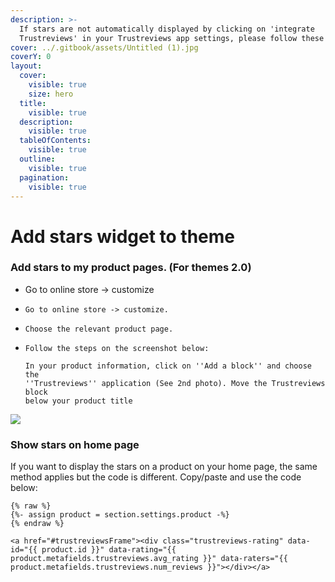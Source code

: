 ```yaml
---
description: >-
  If stars are not automatically displayed by clicking on 'integrate
  Trustreviews' in your Trustreviews app settings, please follow these steps:
cover: ../.gitbook/assets/Untitled (1).jpg
coverY: 0
layout:
  cover:
    visible: true
    size: hero
  title:
    visible: true
  description:
    visible: true
  tableOfContents:
    visible: true
  outline:
    visible: true
  pagination:
    visible: true
---
```


# Add stars widget to theme

### Add stars to my product pages. (For themes 2.0)

* Go to online store -> customize
* ```
  Go to online store -> customize.
  ```
* ```
  Choose the relevant product page.
  ```
* ```
  Follow the steps on the screenshot below:

  In your product information, click on ''Add a block'' and choose the
  ''Trustreviews'' application (See 2nd photo). Move the Trustreviews block
  below your product title
  ```

![](<../.gitbook/assets/Capture d’écran 2022-06-30 à 15.59.21.png>)

### Show stars on home page

If you want to display the stars on a product on your home page, the same method applies but the code is different. Copy/paste and use the code below:

```
{% raw %}
{%- assign product = section.settings.product -%}
{% endraw %}

<a href="#trustreviewsFrame"><div class="trustreviews-rating" data-id="{{ product.id }}" data-rating="{{ product.metafields.trustreviews.avg_rating }}" data-raters="{{ product.metafields.trustreviews.num_reviews }}"></div></a>
```
